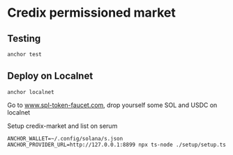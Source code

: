 # Credix permissioned market


## Testing 
```bash
anchor test
```

## Deploy on Localnet
```
anchor localnet
```
Go to www.spl-token-faucet.com, drop yourself some SOL and USDC on localnet

Setup credix-market and list on serum
```
ANCHOR_WALLET=~/.config/solana/s.json ANCHOR_PROVIDER_URL=http://127.0.0.1:8899 npx ts-node ./setup/setup.ts
```